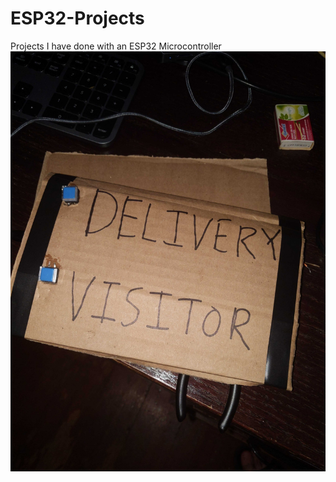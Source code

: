 # ESP32-Projects


Projects I have done with an ESP32 Microcontroller
![Alt text](doorbell.jpg?raw=true "Title")
